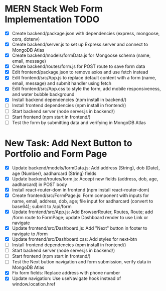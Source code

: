 # MERN Stack Web Form Implementation TODO

- [x] Create backend/package.json with dependencies (express, mongoose, cors, dotenv)
- [x] Create backend/server.js to set up Express server and connect to MongoDB Atlas
- [x] Create backend/models/formData.js for Mongoose schema (name, email, message)
- [x] Create backend/routes/form.js for POST route to save form data
- [x] Edit frontend/package.json to remove axios and use fetch instead
- [x] Edit frontend/src/App.js to replace default content with a form (name, email, message) and submit handler using fetch
- [x] Edit frontend/src/App.css to style the form, add mobile responsiveness, and water bubble background
- [x] Install backend dependencies (npm install in backend/)
- [ ] Install frontend dependencies (npm install in frontend/)
- [ ] Start backend server (node server.js in backend/)
- [ ] Start frontend (npm start in frontend/)
- [ ] Test the form by submitting data and verifying in MongoDB Atlas

# New Task: Add Next Button to Portfolio and Form Page

- [x] Update backend/models/formData.js: Add address (String), dob (Date), age (Number), aadharcard (String) fields
- [x] Update backend/routes/form.js: Accept new fields (address, dob, age, aadharcard) in POST body
- [x] Install react-router-dom in frontend (npm install react-router-dom)
- [x] Create frontend/src/FormPage.js: Form component with inputs for name, email, address, dob, age; file input for aadharcard (convert to base64); submit to /api/form
- [x] Update frontend/src/App.js: Add BrowserRouter, Routes, Route; add /form route to FormPage; update Dashboard render to use Link or navigate
- [x] Update frontend/src/Dashboard.js: Add "Next" button in footer to navigate to /form
- [x] Update frontend/src/Dashboard.css: Add styles for next-btn
- [ ] Install frontend dependencies (npm install in frontend/)
- [ ] Start backend server (node server.js in backend/)
- [ ] Start frontend (npm start in frontend/)
- [ ] Test the Next button navigation and form submission, verify data in MongoDB Atlas
- [x] Fix form fields: Replace address with phone number
- [x] Update navigation: Use useNavigate hook instead of window.location.href
